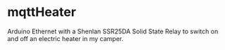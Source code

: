 # mqttHeater
Arduino Ethernet with a Shenlan SSR25DA Solid State Relay to switch on and off an electric heater in my camper.
